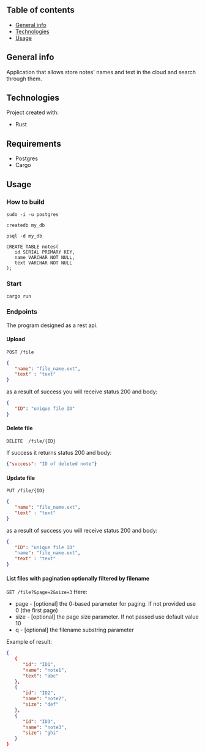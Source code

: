 ## Table of contents
* [General info](#general-info)
* [Technologies](#technologies)
* [Usage](#usage)

## General info
Application that allows store notes' names and text in the cloud and search through them.
## Technologies
Project created with:
* Rust

## Requirements
* Postgres
* Cargo

## Usage
### How to build
```
sudo -i -u postgres
```
```
createdb my_db
```
```
psql -d my_db
```
```
CREATE TABLE notes(
   id SERIAL PRIMARY KEY,
   name VARCHAR NOT NULL,
   text VARCHAR NOT NULL
);
```
### Start
`cargo run`

### Endpoints
The program designed as a rest api.
#### Upload
`POST /file`
```json
{
   "name": "file_name.ext",
   "text" : "text"
}
```
as a result of success you will receive status 200 and body:
```json
{
   "ID": "unique file ID"
}
```
#### Delete file
`DELETE  /file/{ID}`

If success it returns status 200 and body:
```json
{"success": "ID of deleted note"}
```
#### Update file
`PUT /file/{ID}`
```json
{
   "name": "file_name.ext",
   "text" : "text"
}
```
as a result of success you will receive status 200 and body:
```json
{
   "ID": "unique file ID"
   "name": "file_name.ext",
   "text" : "text"
}
```
#### List files with pagination optionally filtered by filename
`GET /file?&page=2&size=3`
Here:
* page - [optional] the 0-based parameter for paging. If not provided use 0 (the first page)
* size - [optional] the page size parameter. If not passed use default value 10
* q - [optional] the filename substring parameter

Example of result:
```json
{
   {
      "id": "ID1",
      "name": "note1",
      "text": "abc"
   },
   {
      "id": "ID2",
      "name": "note2",
      "size": "def"
   },
   {
      "id": "ID3",
      "name": "note3",
      "size": "ghi"
   }
}

```